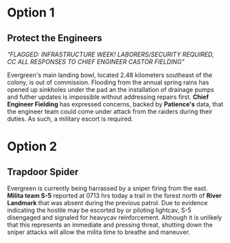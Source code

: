 # Option 1
## Protect the Engineers

*"FLAGGED: INFRASTRUCTURE WEEK! LABORERS/SECURITY REQUIRED, CC ALL RESPONSES TO CHIEF ENGINEER CASTOR FIELDING"*

Evergreen's main landing bowl, located 2.48 kilometers southeast of the colony, is out of commission. Flooding from the annual spring rains has opened up sinkholes under the pad an the installation of drainage pumps and futher updates is impossible without addressing repairs first. **Chief Engineer Fielding** has expressed concerns, backed by **Patience's** data, that the engineer team could come under attack from the raiders during their duties. As such, a military escort is required.

# Option 2
## Trapdoor Spider

Evergreen is currently being harrassed by a sniper firing from the east. **Milita team S-5** reported at 0713 hrs today a trail in the forest north of **River Landmark** that was absent during the previous patrol. Due to evidence indicating the hostile may be escorted by or piloting lightcav, S-5 disengaged and signaled for heavycav reinforcement. Although it is unlikely that this represents an immediate and pressing threat, shutting down the sniper attacks will allow the milita time to breathe and maneuver.